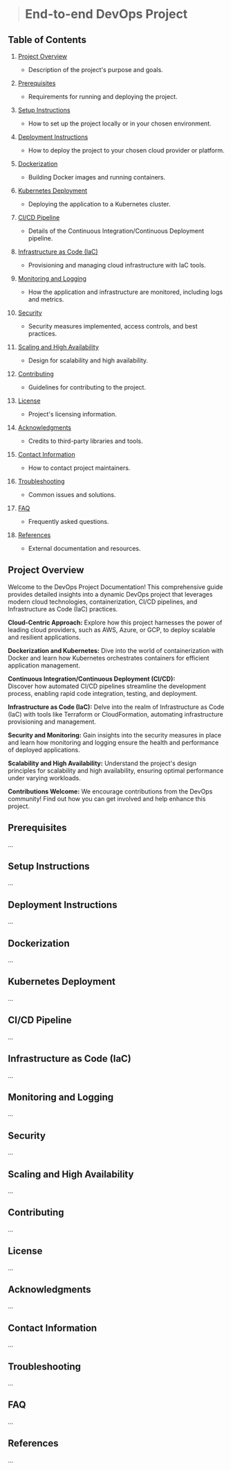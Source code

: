 > # End-to-end DevOps Project

## Table of Contents

1. [Project Overview](#project-overview)
   - Description of the project's purpose and goals.
2. [Prerequisites](#prerequisites)
   - Requirements for running and deploying the project.
3. [Setup Instructions](#setup-instructions)
   - How to set up the project locally or in your chosen environment.
4. [Deployment Instructions](#deployment-instructions)
   - How to deploy the project to your chosen cloud provider or platform.
5. [Dockerization](#dockerization)
   - Building Docker images and running containers.
6. [Kubernetes Deployment](#kubernetes-deployment)
   - Deploying the application to a Kubernetes cluster.
7. [CI/CD Pipeline](#ci-cd-pipeline)
   - Details of the Continuous Integration/Continuous Deployment pipeline.
8. [Infrastructure as Code (IaC)](#infrastructure-as-code-iac)
   - Provisioning and managing cloud infrastructure with IaC tools.
9. [Monitoring and Logging](#monitoring-and-logging)
   - How the application and infrastructure are monitored, including logs and metrics.
10. [Security](#security)

    - Security measures implemented, access controls, and best practices.

11. [Scaling and High Availability](#scaling-and-high-availability)

    - Design for scalability and high availability.

12. [Contributing](#contributing)

    - Guidelines for contributing to the project.

13. [License](#license)

    - Project's licensing information.

14. [Acknowledgments](#acknowledgments)

    - Credits to third-party libraries and tools.

15. [Contact Information](#contact-information)

    - How to contact project maintainers.

16. [Troubleshooting](#troubleshooting)

    - Common issues and solutions.

17. [FAQ](#faq)

    - Frequently asked questions.

18. [References](#references)
    - External documentation and resources.

## Project Overview

Welcome to the DevOps Project Documentation! This comprehensive guide provides detailed insights into a dynamic DevOps project that leverages modern cloud technologies, containerization, CI/CD pipelines, and Infrastructure as Code (IaC) practices.

**Cloud-Centric Approach:**
Explore how this project harnesses the power of leading cloud providers, such as AWS, Azure, or GCP, to deploy scalable and resilient applications.

**Dockerization and Kubernetes:**
Dive into the world of containerization with Docker and learn how Kubernetes orchestrates containers for efficient application management.

**Continuous Integration/Continuous Deployment (CI/CD):**  
 Discover how automated CI/CD pipelines streamline the development process, enabling rapid code integration, testing, and deployment.

**Infrastructure as Code (IaC):**
Delve into the realm of Infrastructure as Code (IaC) with tools like Terraform or CloudFormation, automating infrastructure provisioning and management.

**Security and Monitoring:**
Gain insights into the security measures in place and learn how monitoring and logging ensure the health and performance of deployed applications.

**Scalability and High Availability:**
Understand the project's design principles for scalability and high availability, ensuring optimal performance under varying workloads.

**Contributions Welcome:**
We encourage contributions from the DevOps community! Find out how you can get involved and help enhance this project.

## Prerequisites

...

## Setup Instructions

...

## Deployment Instructions

...

## Dockerization

...

## Kubernetes Deployment

...

## CI/CD Pipeline

...

## Infrastructure as Code (IaC)

...

## Monitoring and Logging

...

## Security

...

## Scaling and High Availability

...

## Contributing

...

## License

...

## Acknowledgments

...

## Contact Information

...

## Troubleshooting

...

## FAQ

...

## References

...

